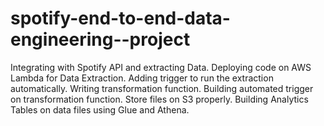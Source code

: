 # spotify-end-to-end-data-engineering--project
Integrating with Spotify API and extracting Data. Deploying code on AWS Lambda for Data Extraction.
Adding trigger to run the extraction automatically.
Writing transformation function.
Building automated trigger on transformation function.
Store files on S3 properly.
Building Analytics Tables on data files using Glue and Athena.
